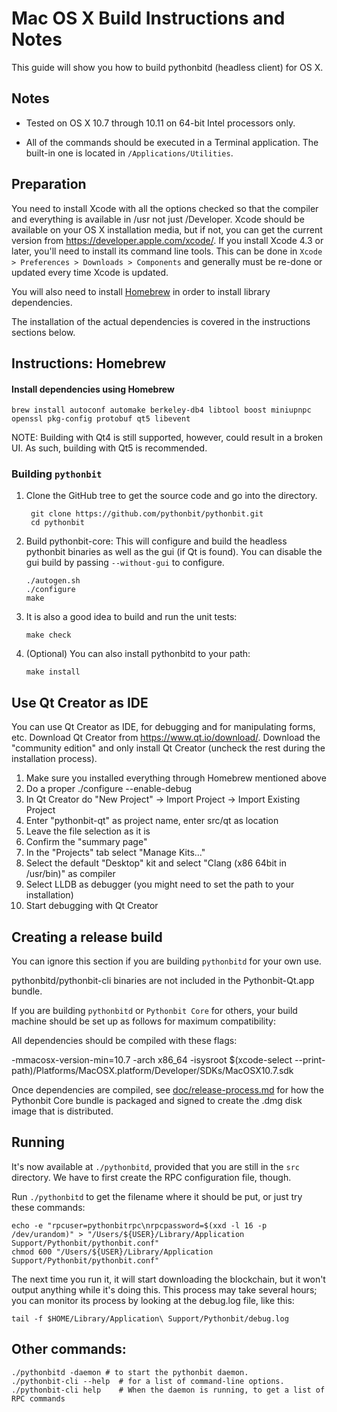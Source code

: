 Mac OS X Build Instructions and Notes
====================================
This guide will show you how to build pythonbitd (headless client) for OS X.

Notes
-----

* Tested on OS X 10.7 through 10.11 on 64-bit Intel processors only.

* All of the commands should be executed in a Terminal application. The
built-in one is located in `/Applications/Utilities`.

Preparation
-----------

You need to install Xcode with all the options checked so that the compiler
and everything is available in /usr not just /Developer. Xcode should be
available on your OS X installation media, but if not, you can get the
current version from https://developer.apple.com/xcode/. If you install
Xcode 4.3 or later, you'll need to install its command line tools. This can
be done in `Xcode > Preferences > Downloads > Components` and generally must
be re-done or updated every time Xcode is updated.

You will also need to install [Homebrew](http://brew.sh) in order to install library
dependencies.

The installation of the actual dependencies is covered in the instructions
sections below.

Instructions: Homebrew
----------------------

#### Install dependencies using Homebrew

    brew install autoconf automake berkeley-db4 libtool boost miniupnpc openssl pkg-config protobuf qt5 libevent

NOTE: Building with Qt4 is still supported, however, could result in a broken UI. As such, building with Qt5 is recommended.

### Building `pythonbit`

1. Clone the GitHub tree to get the source code and go into the directory.

        git clone https://github.com/pythonbit/pythonbit.git
        cd pythonbit

2.  Build pythonbit-core:
    This will configure and build the headless pythonbit binaries as well as the gui (if Qt is found).
    You can disable the gui build by passing `--without-gui` to configure.

        ./autogen.sh
        ./configure
        make

3.  It is also a good idea to build and run the unit tests:

        make check

4.  (Optional) You can also install pythonbitd to your path:

        make install

Use Qt Creator as IDE
------------------------
You can use Qt Creator as IDE, for debugging and for manipulating forms, etc.
Download Qt Creator from https://www.qt.io/download/. Download the "community edition" and only install Qt Creator (uncheck the rest during the installation process).

1. Make sure you installed everything through Homebrew mentioned above
2. Do a proper ./configure --enable-debug
3. In Qt Creator do "New Project" -> Import Project -> Import Existing Project
4. Enter "pythonbit-qt" as project name, enter src/qt as location
5. Leave the file selection as it is
6. Confirm the "summary page"
7. In the "Projects" tab select "Manage Kits..."
8. Select the default "Desktop" kit and select "Clang (x86 64bit in /usr/bin)" as compiler
9. Select LLDB as debugger (you might need to set the path to your installation)
10. Start debugging with Qt Creator

Creating a release build
------------------------
You can ignore this section if you are building `pythonbitd` for your own use.

pythonbitd/pythonbit-cli binaries are not included in the Pythonbit-Qt.app bundle.

If you are building `pythonbitd` or `Pythonbit Core` for others, your build machine should be set up
as follows for maximum compatibility:

All dependencies should be compiled with these flags:

 -mmacosx-version-min=10.7
 -arch x86_64
 -isysroot $(xcode-select --print-path)/Platforms/MacOSX.platform/Developer/SDKs/MacOSX10.7.sdk

Once dependencies are compiled, see [doc/release-process.md](release-process.md) for how the Pythonbit Core
bundle is packaged and signed to create the .dmg disk image that is distributed.

Running
-------

It's now available at `./pythonbitd`, provided that you are still in the `src`
directory. We have to first create the RPC configuration file, though.

Run `./pythonbitd` to get the filename where it should be put, or just try these
commands:

    echo -e "rpcuser=pythonbitrpc\nrpcpassword=$(xxd -l 16 -p /dev/urandom)" > "/Users/${USER}/Library/Application Support/Pythonbit/pythonbit.conf"
    chmod 600 "/Users/${USER}/Library/Application Support/Pythonbit/pythonbit.conf"

The next time you run it, it will start downloading the blockchain, but it won't
output anything while it's doing this. This process may take several hours;
you can monitor its process by looking at the debug.log file, like this:

    tail -f $HOME/Library/Application\ Support/Pythonbit/debug.log

Other commands:
-------

    ./pythonbitd -daemon # to start the pythonbit daemon.
    ./pythonbit-cli --help  # for a list of command-line options.
    ./pythonbit-cli help    # When the daemon is running, to get a list of RPC commands
